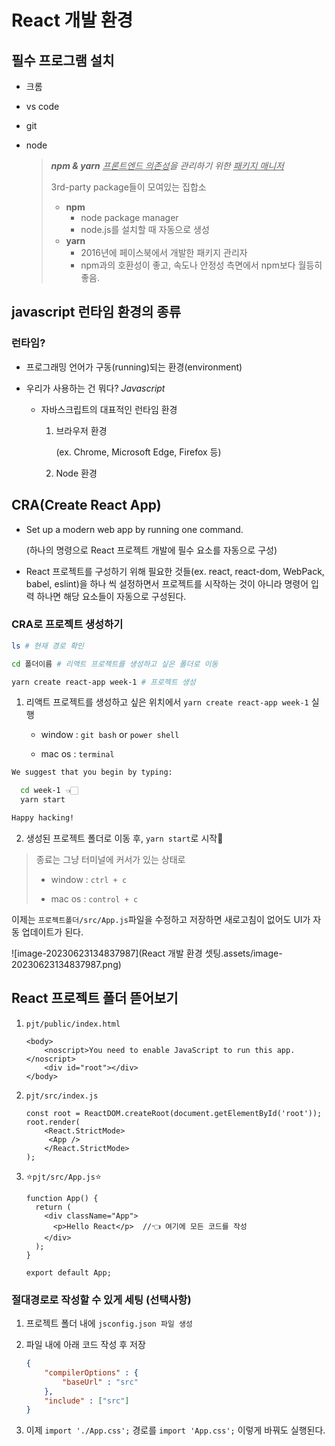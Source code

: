 # React 개발 환경

## 필수 프로그램 설치

+ 크롬 

+ vs code

+ git

+ node

  > ***npm & yarn*** *<u>프론트엔드 의존성</u>을 관리하기 위한 <u>패키지 매니저</u>*
  >
  > 3rd-party package들이 모여있는 집합소
  >
  > + **npm** 
  >   + node package manager
  >   + node.js를 설치할 때 자동으로 생성
  > + **yarn**  
  >   + 2016년에 페이스북에서 개발한 패키지 관리자
  >   + npm과의 호환성이 좋고, 속도나 안정성 측면에서 npm보다 월등히 좋음.



## javascript 런타임 환경의 종류

### 런타임? 

+ 프로그래밍 언어가 구동(running)되는 환경(environment)

+ 우리가 사용하는 건 뭐다? *Javascript*

  + 자바스크립트의 대표적인 런타임 환경

    1. 브라우저 환경 

       (ex. Chrome, Microsoft Edge, Firefox 등)

    2. Node 환경



## CRA(Create React App)

+ Set up a modern web app by running one command.

  (하나의 명령으로 React 프로젝트 개발에 필수 요소를 자동으로 구성)

+ React 프로젝트를 구성하기 위해 필요한 것들(ex. react, react-dom, WebPack, babel, eslint)을 하나 씩 설정하면서 프로젝트를 시작하는 것이 아니라 명령어 입력 하나면 해당 요소들이 자동으로 구성된다.





### CRA로 프로젝트 생성하기

```bash
ls # 현재 경로 확인

cd 폴더이름 # 리액트 프로젝트를 생성하고 싶은 폴더로 이동

yarn create react-app week-1 # 프로젝트 생성
```

1. 리액트 프로젝트를 생성하고 싶은 위치에서 `yarn create react-app week-1` 실행

   + window : `git bash` or `power shell`

   + mac os : `terminal`

```bash
We suggest that you begin by typing:

  cd week-1 👈🏻
  yarn start

Happy hacking!
```

2. 생성된 프로젝트 폴더로 이동 후, `yarn start`로 시작🎉

> 종료는 그냥 터미널에 커서가 있는 상태로 
>
> + window : `ctrl + c`
>
> + mac os : `control + c`



이제는 `프로젝트폴더/src/App.js`파일을 수정하고 저장하면 새로고침이 없어도 UI가 자동 업데이트가 된다.

![image-20230623134837987](React 개발 환경 셋팅.assets/image-20230623134837987.png)



## React 프로젝트 폴더 뜯어보기

1. `pjt/public/index.html`

   ```react
   <body>
       <noscript>You need to enable JavaScript to run this app.</noscript>
       <div id="root"></div>
   </body>
   ```

2. `pjt/src/index.js`

   ```react
   const root = ReactDOM.createRoot(document.getElementById('root'));
   root.render(
       <React.StrictMode>
       	<App />
       </React.StrictMode>
   );
   ```

3. ⭐`pjt/src/App.js`⭐

   ```react
   function App() {
     return (
       <div className="App">
         <p>Hello React</p>  //👈 여기에 모든 코드를 작성
       </div>
     );
   }
   
   export default App;
   ```





### 절대경로로 작성할 수 있게 세팅 (선택사항)

1. 프로젝트 폴더 내에 `jsconfig.json 파일 생성` 

2. 파일 내에 아래 코드 작성 후 저장

   ```json
   {
       "compilerOptions" : {
           "baseUrl" : "src"
       },
       "include" : ["src"]
   }
   ```

3. 이제 `import './App.css';` 경로를 `import 'App.css';` 이렇게 바꿔도 실행된다.

